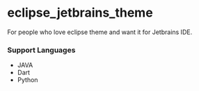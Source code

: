# eclipse_jetbrains_theme
For people who love eclipse theme and want it for Jetbrains IDE.

### Support Languages
* JAVA
* Dart
* Python
